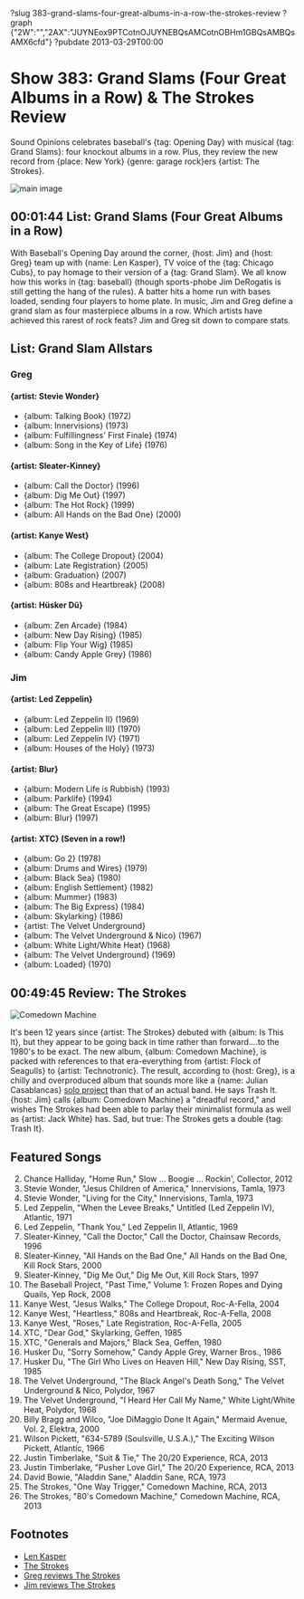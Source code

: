?slug 383-grand-slams-four-great-albums-in-a-row-the-strokes-review
?graph {"2W":"","2AX":"JUYNEox9PTCotnOJUYNEBQsAMCotnOBHm1GBQsAMBQsAMX6cfd"}
?pubdate 2013-03-29T00:00

# Show 383: Grand Slams (Four Great Albums in a Row) & The Strokes Review
Sound Opinions celebrates baseball's {tag: Opening Day} with musical {tag: Grand Slams}: four knockout albums in a row. Plus, they review the new record from {place: New York} {genre: garage rock}ers {artist: The Strokes}.

![main image](https://static.soundopinions.org/images/2013/grandslams.jpg)

## 00:01:44 List: Grand Slams (Four Great Albums in a Row)
With Baseball's Opening Day around the corner, {host: Jim} and {host: Greg} team up with {name: Len Kasper}, TV voice of the {tag: Chicago Cubs}, to pay homage to their version of a {tag: Grand Slam}. We all know how this works in {tag: baseball} (though sports-phobe Jim DeRogatis is still getting the hang of the rules). A batter hits a home run with bases loaded, sending four players to home plate. In music, Jim and Greg define a grand slam as four masterpiece albums in a row. Which artists have achieved this rarest of rock feats? Jim and Greg sit down to compare stats. 

## List: Grand Slam Allstars

### Greg

#### {artist: Stevie Wonder}
- {album: Talking Book} (1972) 
- {album: Innervisions} (1973) 
- {album: Fulfillingness' First Finale} (1974) 
- {album: Song in the Key of Life} (1976)

#### {artist: Sleater-Kinney}
- {album: Call the Doctor} (1996)
- {album: Dig Me Out} (1997)
- {album: The Hot Rock} (1999)
- {album: All Hands on the Bad One} (2000)

#### {artist: Kanye West}
- {album: The College Dropout} (2004)
- {album: Late Registration} (2005)
- {album: Graduation} (2007)
- {album: 808s and Heartbreak} (2008)

#### {artist: Hüsker Dü}
- {album: Zen Arcade} (1984)
- {album: New Day Rising} (1985) 
- {album: Flip Your Wig} (1985)
- {album: Candy Apple Grey} (1986) 

### Jim

#### {artist: Led Zeppelin}
- {album: Led Zeppelin II} (1969)
- {album: Led Zeppelin III} (1970)
- {album: Led Zeppelin IV} (1971)
- {album: Houses of the Holy} (1973)

#### {artist: Blur}
- {album: Modern Life is Rubbish} (1993)
- {album: Parklife} (1994)
- {album: The Great Escape} (1995)
- {album: Blur} (1997)

#### {artist: XTC} (Seven in a row!)
- {album: Go 2} (1978) 
- {album: Drums and Wires} (1979)
- {album: Black Sea} (1980)
- {album: English Settlement} (1982)
- {album: Mummer} (1983) 
- {album: The Big Express} (1984) 
- {album: Skylarking} (1986)
- {artist: The Velvet Underground}
- {album: The Velvet Underground & Nico} (1967) 
- {album: White Light/White Heat} (1968) 
- {album: The Velvet Underground} (1969)
- {album: Loaded} (1970)

## 00:49:45 Review: The Strokes
![Comedown Machine](https://static.soundopinions.org/assets/383/2AX0.jpg)

It's been 12 years since {artist: The Strokes} debuted with {album: Is This It}, but they appear to be going back in time rather than forward....to the 1980's to be exact. The new album, {album: Comedown Machine}, is packed with references to that era-everything from {artist: Flock of Seagulls} to {artist: Technotronic}. The result, according to {host: Greg}, is a chilly and overproduced album that sounds more like a {name:  Julian Casablancas} [solo project](209/review/thestrokes) than that of an actual band. He says Trash It. {host: Jim} calls {album: Comedown Machine} a "dreadful record," and wishes The Strokes had been able to parlay their minimalist formula as well as {artist: Jack White} has. Sad, but true: The Strokes gets a double {tag: Trash It}.

## Featured Songs
2. Chance Halliday, "Home Run," Slow ... Boogie ... Rockin', Collector, 2012
3. Stevie Wonder, "Jesus Children of America," Innervisions, Tamla, 1973
4. Stevie Wonder, "Living for the City," Innervisions, Tamla, 1973
5. Led Zeppelin, "When the Levee Breaks," Untitled (Led Zeppelin IV), Atlantic, 1971
6. Led Zeppelin, "Thank You," Led Zeppelin II, Atlantic, 1969
7. Sleater-Kinney, "Call the Doctor," Call the Doctor, Chainsaw Records, 1996
8. Sleater-Kinney, "All Hands on the Bad One," All Hands on the Bad One, Kill Rock Stars, 2000
9. Sleater-Kinney, "Dig Me Out," Dig Me Out, Kill Rock Stars, 1997
10. The Baseball Project, "Past Time," Volume 1: Frozen Ropes and Dying Quails, Yep Rock, 2008
11. Kanye West, "Jesus Walks," The College Dropout, Roc-A-Fella, 2004
12. Kanye West, "Heartless," 808s and Heartbreak, Roc-A-Fella, 2008
13. Kanye West, "Roses," Late Registration, Roc-A-Fella, 2005
14. XTC, "Dear God," Skylarking, Geffen, 1985
15. XTC, "Generals and Majors," Black Sea, Geffen, 1980
16. Husker Du, "Sorry Somehow," Candy Apple Grey, Warner Bros., 1986
17. Husker Du, "The Girl Who Lives on Heaven Hill," New Day Rising, SST, 1985
18. The Velvet Underground, "The Black Angel's Death Song," The Velvet Underground & Nico, Polydor, 1967
19. The Velvet Underground, "I Heard Her Call My Name," White Light/White Heat, Polydor, 1968
20. Billy Bragg and Wilco, "Joe DiMaggio Done It Again," Mermaid Avenue, Vol. 2, Elektra, 2000
21. Wilson Pickett, "634-5789 (Soulsville, U.S.A.)," The Exciting Wilson Pickett, Atlantic, 1966
22. Justin Timberlake, "Suit & Tie," The 20/20 Experience, RCA, 2013
23. Justin Timberlake, "Pusher Love Girl," The 20/20 Experience, RCA, 2013
24. David Bowie, "Aladdin Sane," Aladdin Sane, RCA, 1973
25. The Strokes, "One Way Trigger," Comedown Machine, RCA, 2013
26. The Strokes, "80's Comedown Machine," Comedown Machine, RCA, 2013

## Footnotes
- [Len Kasper](http://chicago.cubs.mlb.com/team/broadcasters.jsp?c_id=chc)
- [The Strokes](http://www.thestrokes.com/us/home)
- [Greg reviews The Strokes](http://articles.chicagotribune.com/2013-03-25/entertainment/chi-strokes-comedown-machine-review-20130325_1_comedown-machine-album-review-strokes)
- [Jim reviews The Strokes](http://www.wbez.org/blogs/jim-derogatis/2013-04/turkey-shoot-strokes-justin-timberlake-david-bowie-and-nick-cave-106476)
